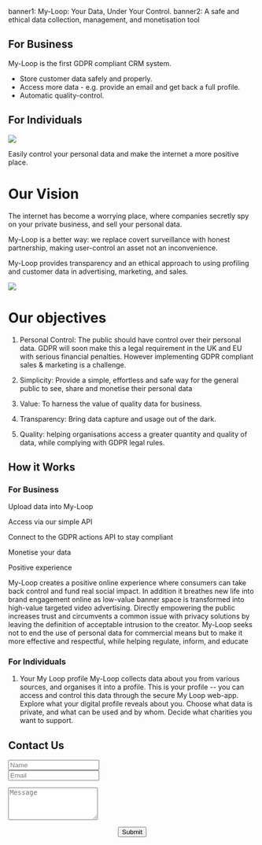 banner1: My-Loop: Your Data, Under Your Control.
banner2: A safe and ethical data collection, management, and monetisation tool

<a name='about'></a>

<div class="row">
<div class="col-md-6">

## For Business

My-Loop is the first GDPR compliant CRM system. 

 - Store customer data safely and properly.
 - Access more data - e.g. provide an email and get back a full profile.
 - Automatic quality-control.

</div>
<div class="col-md-6">

## For Individuals

<img src="img/hands.folded.jpg" class="img-fit">

Easily control your personal data 
and make the internet a more positive place.

</div>
</div>

# Our Vision 

The internet has become a worrying place,
where companies secretly spy on your private business,
and sell your personal data.

My-Loop is a better way: we replace 
covert surveillance with honest partnership, 
making user-control an asset not an inconvenience.

My-Loop provides transparency and an ethical approach 
to using profiling and customer data in 
advertising, marketing, and sales.

<img src="img/cameras.on.wall.jpg" class="img-fit">

<div class="old-radio" id="objectives">

# Our objectives

1. Personal Control: 
The public should have control over their personal data.
GDPR will soon make this a legal requirement in the UK and
EU with serious financial penalties. 
However implementing GDPR compliant sales & marketing is a challenge.

2. Simplicity: 
Provide a simple, effortless and safe way for the general public to see, share and monetise their personal data

3. Value: To harness the value of quality data for business.

4. Transparency: Bring data capture and usage out of
the dark.

5. Quality: helping organisations access a greater quantity and quality of data, while complying with GDPR legal rules.

</div>

<div>

## How it Works

### For Business

Upload data into My-Loop

Access via our simple API

Connect to the GDPR actions API to stay compliant


Monetise your data

Positive experience

My-Loop creates a positive online experience where consumers can take back control and fund real social impact. In addition it breathes new life into brand engagement online as low-value banner space is transformed into high-value targeted video advertising. Directly empowering the public increases trust and circumvents a common issue with privacy solutions by leaving the definition of acceptable intrusion to the creator. My-Loop seeks not to end the use of personal data for commercial means but to make it more effective and respectful, while helping regulate, inform, and educate

### For Individuals

1. Your My Loop profile
My-Loop collects data about you from various sources, and organises it into a profile. This is your profile -- you can access and control this data through the secure My Loop web-app. Explore what your digital profile reveals about you. Choose what data is private, and what can be used and by whom. Decide what charities you want to support.

</div>

<div class="col-md-12 ferriswheel-bg" id="contact">

## Contact Us

<form class="contact" action="php/mailer.php" target="contact-iframe" method="post" id="contactform">
	<div class="col-md-offset-4 col-md-4">
		<div class="col-md-offset-3 col-md-6">
			<span class="thankyoufield" id="sendclickresult"></span>
		</div>
		<div class="form-group">
			<input class="col-md-5" type="text" name="name" id="namefield" placeholder="Name" required="">
			<div class="help-block with-errors">
			</div>
			<div class="col-md-2">
			</div>
			<input class="col-md-5" type="email" name="email" id="emailfield" placeholder="Email" required="">
			<div class="help-block with-errors">
			</div>
			<!-- Cheap Vertical Space -->
			<div class="col-md-12" style="height:1em;">
			</div>
			<!-- End of Cheap Vertical Space -->
			<textarea rows="4" placeholder="Message" required="" class="form-control" id="messagefield" name="message"></textarea>
			<!-- Cheap Vertical Space -->
			<div class="col-md-12" style="height:1em;">
			</div>
			<!-- End of Cheap Vertical Space -->
			<center>
				<button class="jumbotron-btn btn" type="submit" id="sendcontactform">Submit</button>
			</center>
		</div>
	</div>
</form>        

</div>